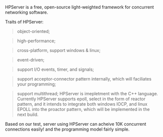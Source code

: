 HPServer is a free, open-source light-weighted framework for concurrent networking software.

Traits of HPServer:
> object-oriented;

> high-performance;

> cross-platform, support windows & linux;

> event-driven;

> support I/O events, timer, and signals;

> support acceptor-connector pattern internally, which will faciliates your programming;

> support multithread;
HPServer is imepletment with the C++ language.
Currently HPServer supports epoll, select in the form of reactor pattern, and it intends to integrate
both windows IOCP, and linux EPOLL into the proactor pattern, which will be implemented in the next build.

Based on our test, server using HPServer can acheive 10K concurrent connections easily! and the programming model fairly simple.
